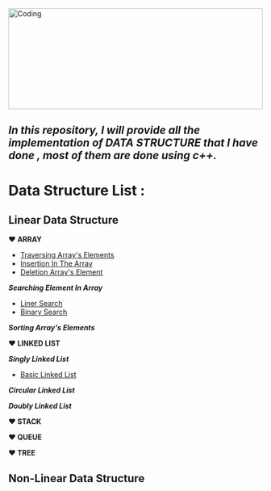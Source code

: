 <img align="center" width="100%" height="200" alt="Coding" src="https://i.ibb.co/pw2pzCk/datastructure.png">

## ***In this repository, I will provide all the implementation of DATA STRUCTURE that I have done , most of them are done using c++.***

# Data Structure List : 

## **Linear Data Structure**
 **:heart: ARRAY**
 - [Traversing Array's Elements](https://github.com/Masum-SM/Data_Structure/blob/main/Array_Traverse_Insert_Delete/Traversing.cpp)
 - [Insertion In The Array](https://github.com/Masum-SM/Data_Structure/blob/main/Array_Traverse_Insert_Delete/Insertion.cpp)
 - [Deletion Array's Element](https://github.com/Masum-SM/Data_Structure/blob/main/Array_Traverse_Insert_Delete/Insertion.cpp)
 
 ***Searching Element In Array***
- [Liner Search](https://github.com/Masum-SM/Data_Structure/blob/main/Application_Of_Array/liner_search.cpp)
- [Binary Search](https://github.com/Masum-SM/Data_Structure/blob/main/Application_Of_Array/Binary_search.cpp)

***Sorting Array's Elements***

**:heart: LINKED LIST**

***Singly Linked List***
- [Basic Linked List](https://github.com/Masum-SM/Data_Structure/blob/main/Linked_List/Basic_linked_list.cpp)

***Circular Linked List***

***Doubly Linked List***

 
**:heart: STACK**
 
  
**:heart: QUEUE**


**:heart: TREE**

## **Non-Linear Data Structure**
